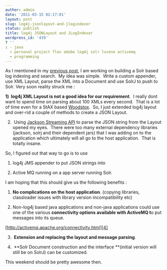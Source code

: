 ```yaml
---
author: admin
date: '2011-03-15 02:17:01'
layout: post
slug: log4j-jsonlayout-and-jlogindexer
status: publish
title: log4j JSONLayout and JLogIndexer
wordpress_id: '439'
? ''
: - java
  - personal project flex adobe log4j solr lucene activemq
  - programming
---
```


As I mentioned in my [previous post][1], I am working on building a Solr based
log indexing and search.  My idea was simple.  Write a custom appender, use
XML Layout, parse the XML into a Document and use SolrJ to push to Solr.
Very soon reality struck me :

**1)  log4j XML Layout is not a good idea for our requirement**.  I really
dont want to spend time on parsing about 100 XMLs every second.  That is a lot
of time even for a StAX based [Woodstox][2].  So, I just extended log4j layout
and over-rid a couple of methods to create a JSON Layout.

2)  Using [Jackson Streaming API][3] to parse the JSON string from the Layout
opened my eyes.  There were too many external dependency libraries (jackson,
solrj and their dependent jars) that I was adding on to the application which
ultimately will all go to the host application.  That is totally insane.

So, I figured out that way to go is to use

1) log4j JMS appender to put JSON strings into

2) Active MQ running on a app server running Solr.

I am hoping that this should give us the following benefits :

1) **No complications on the host application**. (copying libraries,
classloader issues with library version incompatibility etc)

2) Non-log4j based java applications and non-java applications could use one
of the various **connectivity options available with ActiveMQ t**o put
messages into its queue.

[http://activemq.apache.org/connectivity.html][4]

3)  **Extension and replacing the layout and message parsing**.

4)  **Solr Document construction and the interface **(initial version will
still be on SolrJ) can be customized.


This weekend should be pretty awesome then.


   [1]: http://www.arunma.com/2011/02/log4j-log-indexing-using-solr/

   [2]: http://woodstox.codehaus.org/

   [3]: http://wiki.fasterxml.com/JacksonDownload

   [4]: http://activemq.apache.org/connectivity.html (ActiveMQ connectivity
options)

